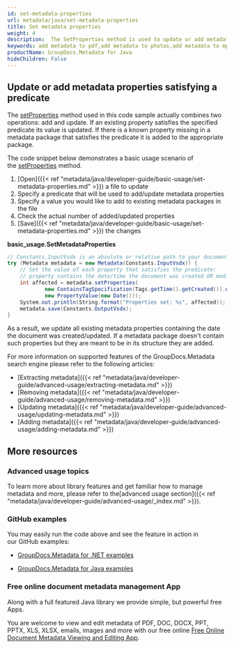 ```yaml
---
id: set-metadata-properties
url: metadata/java/set-metadata-properties
title: Set metadata properties
weight: 4
description:  The SetProperties method is used to update or add metadata. You can easily add metadata to photos, pdfs or you can update or add data to mp3 files.
keywords: add metadata to pdf,add metadata to photos,add metadata to mp3, add metadata
productName: GroupDocs.Metadata for Java
hideChildren: False
---
```

## Update or add metadata properties satisfying a predicate

The [setProperties](https://reference.groupdocs.com/metadata/java/com.groupdocs.metadata/Metadata#setProperties(com.groupdocs.metadata.search.Specification,%20com.groupdocs.metadata.core.PropertyValue)) method used in this code sample actually combines two operations: add and update. If an existing property satisfies the specified predicate its value is updated. If there is a known property missing in a metadata package that satisfies the predicate it is added to the appropriate package.

The code snippet below demonstrates a basic usage scenario of the [setProperties](https://reference.groupdocs.com/metadata/java/com.groupdocs.metadata/Metadata#setProperties(com.groupdocs.metadata.search.Specification,%20com.groupdocs.metadata.core.PropertyValue)) method.

1.  [Open]({{< ref "metadata/java/developer-guide/basic-usage/set-metadata-properties.md" >}}) a file to update
2.  Specify a predicate that will be used to add/update metadata properties
3.  Specify a value you would like to add to existing metadata packages in the file
4.  Check the actual number of added/updated properties
5.  [Save]({{< ref "metadata/java/developer-guide/basic-usage/set-metadata-properties.md" >}}) the changes

**basic\_usage.SetMetadataProperties**

```csharp
// Constants.InputVsdx is an absolute or relative path to your document. Ex: @"C:\Docs\source.vsdx"
try (Metadata metadata = new Metadata(Constants.InputVsdx)) {
	// Set the value of each property that satisfies the predicate:
	// property contains the date/time the document was created OR modified
	int affected = metadata.setProperties(
			new ContainsTagSpecification(Tags.getTime().getCreated()).or(new ContainsTagSpecification(Tags.getTime().getModified())),
			new PropertyValue(new Date()));
	System.out.println(String.format("Properties set: %s", affected));
	metadata.save(Constants.OutputVsdx);
}
```

As a result, we update all existing metadata properties containing the date the document was created/updated. If a metadata package doesn't contain such properties but they are meant to be in its structure they are added.

For more information on supported features of the GroupDocs.Metadata search engine please refer to the following articles:

*   [Extracting metadata]({{< ref "metadata/java/developer-guide/advanced-usage/extracting-metadata.md" >}})
*   [Removing metadata]({{< ref "metadata/java/developer-guide/advanced-usage/removing-metadata.md" >}})
*   [Updating metadata]({{< ref "metadata/java/developer-guide/advanced-usage/updating-metadata.md" >}})
*   [Adding metadata]({{< ref "metadata/java/developer-guide/advanced-usage/adding-metadata.md" >}})

## More resources

### Advanced usage topics

To learn more about library features and get familiar how to manage metadata and more, please refer to the[advanced usage section]({{< ref "metadata/java/developer-guide/advanced-usage/_index.md" >}}).

### GitHub examples

You may easily run the code above and see the feature in action in our GitHub examples:

*   [GroupDocs.Metadata for .NET examples](https://github.com/groupdocs-metadata/GroupDocs.Metadata-for-.NET)
    
*   [GroupDocs.Metadata for Java examples](https://github.com/groupdocs-metadata/GroupDocs.Metadata-for-Java)
    

### Free online document metadata management App

Along with a full featured Java library we provide simple, but powerful free Apps.

You are welcome to view and edit metadata of PDF, DOC, DOCX, PPT, PPTX, XLS, XLSX, emails, images and more with our free online [Free Online Document Metadata Viewing and Editing App](https://products.groupdocs.app/metadata).
